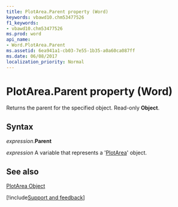 ```yaml
---
title: PlotArea.Parent property (Word)
keywords: vbawd10.chm53477526
f1_keywords:
- vbawd10.chm53477526
ms.prod: word
api_name:
- Word.PlotArea.Parent
ms.assetid: 6ea941a1-cb03-7e55-1b35-a0a60ca087ff
ms.date: 06/08/2017
localization_priority: Normal
---
```



# PlotArea.Parent property (Word)

Returns the parent for the specified object. Read-only  **Object**.


## Syntax

_expression_.**Parent**

_expression_ A variable that represents a '[PlotArea](Word.PlotArea.md)' object.


## See also


[PlotArea Object](Word.PlotArea.md)

[!include[Support and feedback](~/includes/feedback-boilerplate.md)]